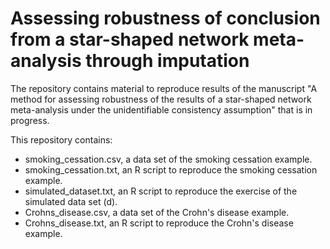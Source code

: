 # **Assessing robustness of conclusion from a star-shaped network meta-analysis through imputation**

The repository contains material to reproduce results of the manuscript "A method for assessing robustness of the results of a star-shaped network meta-analysis under the unidentifiable consistency assumption" that is in progress.

This repository contains:

* smoking_cessation.csv, a data set of the smoking cessation example.
* smoking_cessation.txt, an R script to reproduce the smoking cessation example.
* simulated_dataset.txt, an R script to reproduce the exercise of the simulated data set (d).
* Crohns_disease.csv, a data set of the Crohn's disease example.
* Crohns_disease.txt, an R script to reproduce the Crohn's disease example.
 
